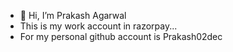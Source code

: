 - 👋 Hi, I’m Prakash Agarwal
- This is my work account in razorpay...
- For my personal github account is Prakash02dec


